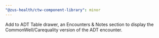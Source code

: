 ```yaml
---
"@zus-health/ctw-component-library": minor
---
```


Add to ADT Table drawer, an Encounters & Notes section to display the CommonWell/Carequality version of the ADT encounter.
